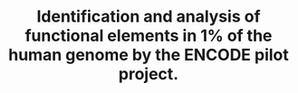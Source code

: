 ---
layout: page
title: " Identification and analysis of functional elements in 1% of the human genome by the ENCODE pilot project."
breadcrumb: true
categories:
    - publication
## publication related information
pub:
    authors: " Ewan Birney, John A. Stamatoyannopoulos, Anindya Dutta, Roderic Guigo, Thomas R. Gingeras, Elliott H. Margulies, Zhiping Weng, Michael Snyder, Emmanouil T. Dermitzakis, Robert E. Thurman, Michael S. Kuehn, Christopher M. Taylor, Shane Neph, Christoph M. Koch, Saurabh Asthana, Ankit Malhotra, Ivan Adzhubei, Jason A. Greenbaum, Robert M. Andrews, Paul Flicek, Patrick J. Boyle, Hua Cao, Nigel P. Carter, Gayle K. Clelland, Sean Davis, Nathan Day, Pawandeep Dhami, Shane C. Dillon, Michael O. Dorschner, Heike Fiegler, Paul G. Giresi, Jeff Goldy, Michael Hawrylycz, Andrew Haydock, Richard Humbert, Keith D. James, Brett E. Johnson, Ericka M. Johnson, Tristan T. Frum, Elizabeth R. Rosenzweig, Neerja Karnani, Kirsten Lee, Gregory C. Lefebvre, Patrick A. Navas, Fidencio Neri, Stephen C. J. Parker, Peter J. Sabo, Richard Sandstrom, Anthony Shafer, David Vetrie, Molly Weaver, Sarah Wilcox, Man Yu, Francis S. Collins, Job Dekker, Jason D. Lieb, Thomas D. Tullius, Gregory E. Crawford, Shamil Sunyaev, William S. Noble, Ian Dunham, France Denoeud, Alexandre Reymond, Philipp Kapranov, Joel Rozowsky, Deyou Zheng, Robert Castelo, Adam Frankish, Jennifer Harrow, Srinka Ghosh, Albin Sandelin, Ivo L. Hofacker, Robert Baertsch, Damian Keefe, Sujit Dike, Jill Cheng, Heather A. Hirsch, Edward A. Sekinger, Julien Lagarde, Josep F. Abril, Atif Shahab, Christoph Flamm, Claudia Fried, Jorg Hackermuller, Jana Hertel, Manja Lindemeyer, Kristin Missal, Andrea Tanzer, Stefan Washietl, Jan Korbel, Olof Emanuelsson, Jakob S. Pedersen, Nancy Holroyd, Ruth Taylor, David Swarbreck, Nicholas Matthews, Mark C. Dickson, Daryl J. Thomas, Matthew T. Weirauch, James Gilbert, Jorg Drenkow, Ian Bell, XiaoDong Zhao, K. G. Srinivasan, Wing-Kin Sung, Hong Sain Ooi, Kuo Ping Chiu, Sylvain Foissac, Tyler Alioto, Michael Brent, Lior Pachter, Michael L. Tress, Alfonso Valencia, Siew Woh Choo, Chiou Yu Choo, Catherine Ucla, Caroline Manzano, Carine Wyss, Evelyn Cheung, Taane G. Clark, James B. Brown, Madhavan Ganesh, Sandeep Patel, Hari Tammana, Jacqueline Chrast, Charlotte N. Henrichsen, Chikatoshi Kai, Jun Kawai, Ugrappa Nagalakshmi, Jiaqian Wu, Zheng Lian, Jin Lian, Peter Newburger, Xueqing Zhang, Peter Bickel, John S. Mattick, Piero Carninci, Yoshihide Hayashizaki, Sherman Weissman, Tim Hubbard, Richard M. Myers, Jane Rogers, Peter F. Stadler, Todd M. Lowe, Chia-Lin Wei, Yijun Ruan, Kevin Struhl, Mark Gerstein, Stylianos E. Antonarakis, Yutao Fu, Eric D. Green, Ulas Karaoz, Adam Siepel, James Taylor, Laura A. Liefer, Kris A. Wetterstrand, Peter J. Good, Elise A. Feingold, Mark S. Guyer, Gregory M. Cooper, George Asimenos, Colin N. Dewey, Minmei Hou, Sergey Nikolaev, Juan I. Montoya-Burgos, Ari Loytynoja, Simon Whelan, Fabio Pardi, Tim Massingham, Haiyan Huang, Nancy R. Zhang, Ian Holmes, James C. Mullikin, Abel Ureta-Vidal, Benedict Paten, Michael Seringhaus, Deanna Church, Kate Rosenbloom, W. James Kent, Eric A. Stone, Serafim Batzoglou, Nick Goldman, Ross C. Hardison, David Haussler, Webb Miller, Arend Sidow, Nathan D. Trinklein, Zhengdong D. Zhang, Leah Barrera, Rhona Stuart, David C. King, Adam Ameur, Stefan Enroth, Mark C. Bieda, Jonghwan Kim, Akshay A. Bhinge, Nan Jiang, Jun Liu, Fei Yao, Vinsensius B. Vega, Charlie W. H. Lee, Patrick Ng, Atif Shahab, Annie Yang, Zarmik Moqtaderi, Zhou Zhu, Xiaoqin Xu, Sharon Squazzo, Matthew J. Oberley, David Inman, Michael A. Singer, Todd A. Richmond, Kyle J. Munn, Alvaro Rada-Iglesias, Ola Wallerman, Jan Komorowski, Joanna C. Fowler, Phillippe Couttet, Alexander W. Bruce, Oliver M. Dovey, Peter D. Ellis, Cordelia F. Langford, David A. Nix, Ghia Euskirchen, Stephen Hartman, Alexander E. Urban, Peter Kraus, Sara Van Calcar, Nate Heintzman, Tae Hoon Kim, Kun Wang, Chunxu Qu, Gary Hon, Rosa Luna, Christopher K. Glass, M. Geoff Rosenfeld, Shelley Force Aldred, Sara J. Cooper, Anason Halees, Jane M. Lin, Hennady P. Shulha, Xiaoling Zhang, Mousheng Xu, Jaafar N. S. Haidar, Yong Yu, Yijun Ruan, Vishwanath R. Iyer, Roland D. Green, Claes Wadelius, Peggy J. Farnham, Bing Ren, Rachel A. Harte, Angie S. Hinrichs, Heather Trumbower, Hiram Clawson, Jennifer Hillman-Jackson, Ann S. Zweig, Kayla Smith, Archana Thakkapallayil, Galt Barber, Robert M. Kuhn, Donna Karolchik, Lluis Armengol, Christine P. Bird, Paul I. W. de Bakker, Andrew D. Kern, Nuria Lopez-Bigas, Joel D. Martin, Barbara E. Stranger, Abigail Woodroffe, Eugene Davydov, Antigone Dimas, Eduardo Eyras, Ingileif B. Hallgrimsdottir, Julian Huppert, Michael C. Zody, Goncalo R. Abecasis, Xavier Estivill, Gerard G. Bouffard, Xiaobin Guan, Nancy F. Hansen, Jacquelyn R. Idol, Valerie V. B. Maduro, Baishali Maskeri, Jennifer C. McDowell, Morgan Park, Pamela J. Thomas, Alice C. Young, Robert W. Blakesley, Donna M. Muzny, Erica Sodergren, David A. Wheeler, Kim C. Worley, Huaiyang Jiang, George M. Weinstock, Richard A. Gibbs, Tina Graves, Robert Fulton, Elaine R. Mardis, Richard K. Wilson, Michele Clamp, James Cuff, Sante Gnerre, David B. Jaffe, Jean L. Chang, Kerstin Lindblad-Toh, Eric S. Lander, Maxim Koriabine, Mikhail Nefedov, Kazutoyo Osoegawa, Yuko Yoshinaga, Baoli Zhu,  Pieter J. de Jong"
    journal: " Nature"
    date: 2007-06-14
    doi:  10.1038/nature05874
    volume:  447
    pages:  799--816
    number:  7146
    abstract: " We report the generation and analysis of functional data from multiple, diverse experiments performed on a targeted 1% of the human genome as part of the pilot phase of the ENCODE Project. These data have been further integrated and augmented by a number of evolutionary and computational analyses. Together, our results advance the collective knowledge about human genome function in several major areas. First, our studies provide convincing evidence that the genome is pervasively transcribed, such that the majority of its bases can be found in primary transcripts, including non-protein-coding transcripts, and those that extensively overlap one another. Second, systematic examination of transcriptional regulation has yielded new understanding about transcription start sites, including their relationship to specific regulatory sequences and features of chromatin accessibility and histone modification. Third, a more sophisticated view of chromatin structure has emerged, including its inter-relationship with DNA replication and transcriptional regulation. Finally,  integration of these new sources of information, in particular with respect to mammalian evolution based on inter- and intra-species sequence comparisons, has yielded new mechanistic and evolutionary insights concerning the functional landscape of the human genome. Together, these studies are defining a path for pursuit of a more comprehensive characterization of human genome function.,"
---